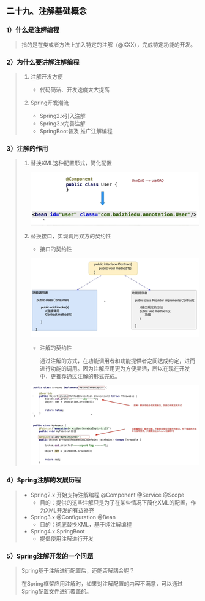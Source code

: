 ## 二十九、注解基础概念

### 1）什么是注解编程

> 指的是在类或者方法上加入特定的注解（@XXX），完成特定功能的开发。

### 2）为什么要讲解注解编程

> 1. 注解开发方便
>    - 代码简洁、开发速度大大提高
>
> 2. Spring开发潮流
>    - Spring2.x引入注解
>    - Spring3.x完善注解
>    - SpringBoot普及 推广注解编程

### 3）注解的作用

> 1. 替换XML这种配置形式，简化配置
>
>    ![AnnotationEffect01](./_Images/AnnotationEffect01.png)
>
> 2. 替换接口，实现调用双方的契约性
>
>    - 接口的契约性
>
>    ![ContractualInterface](./_Images/ContractualInterface.png)
>
>    - 注解的契约性
>
>      通过注解的方式，在功能调用者和功能提供者之间达成约定，进而进行功能的调用。因为注解应用更为方便灵活，所以在现在开发中，更推荐通过注解的形式完成。
>
>    ![ContractualAnnotation](./_Images/ContractualAnnotation.png)

### 4）Spring注解的发展历程

> - Spring2.x 开始支持注解编程  @Component  @Service  @Scope
>   - 目的：提供的这些注解只是为了在某些情况下简化XML的配置，作为XML开发的有益补充
> - Spring3.x @Configuration  @Bean
>   - 目的：彻底替换XML，基于纯注解编程
> - Spring4.x SpringBoot
>   - 提倡使用注解进行开发

### 5）Spring注解开发的一个问题

> Spring基于注解进行配置后，还能否解耦合呢？
>
> 在Spring框架应用注解时，如果对注解配置的内容不满意，可以通过Spring配置文件进行覆盖的。